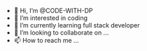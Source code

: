 - 👋 Hi, I’m @CODE-WITH-DP
- 👀 I’m interested in coding
- 🌱 I’m currently learning full stack developer
- 💞️ I’m looking to collaborate on ...
- 📫 How to reach me ...

<!---
CODE-WITH-DP/CODE-WITH-DP is a ✨ special ✨ repository because its `README.md` (this file) appears on your GitHub profile.
You can click the Preview link to take a look at your changes.
--->
